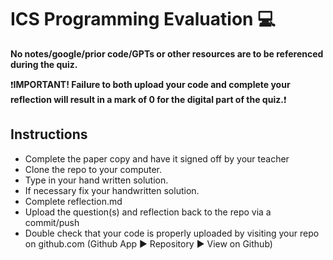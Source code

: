 # ICS Programming Evaluation :computer:

**No notes/google/prior code/GPTs or other resources are to be referenced during the quiz.**

:exclamation:**IMPORTANT! Failure to both upload your code and complete your reflection will result in a mark of 0 for the digital part of the quiz.**:exclamation:


## Instructions
- Complete the paper copy and have it signed off by your teacher
- Clone the repo to your computer.
- Type in your hand written solution.
- If necessary fix your handwritten solution.
- Complete reflection.md
- Upload the question(s) and reflection back to the repo via a commit/push
- Double check that your code is properly uploaded by visiting your repo on github.com (Github App :arrow_forward: Repository :arrow_forward: View on Github)
